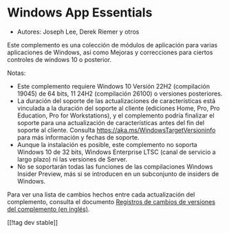 # Windows App Essentials #

* Autores: Joseph Lee, Derek Riemer y otros

Este complemento es una colección de módulos de aplicación para varias
aplicaciones de Windows, así como Mejoras y correcciones para ciertos
controles de windows 10 o posterior.

Notas:

* Este complemento requiere Windows 10 Versión 22H2 (compilación 19045) de
  64 bits, 11 24H2 (compilación 26100) o versiones posteriores.
* La duración del soporte de las actualizaciones de características está
  vinculada a la duración del soporte al cliente (ediciones Home, Pro, Pro
  Education, Pro for Workstations), y el complemento podría finalizar el
  soporte para una actualización de características antes del fin del
  soporte al cliente. Consulta <https://aka.ms/WindowsTargetVersioninfo>
  para más información y fechas de soporte.
* Aunque la instalación es posible, este complemento no soporta Windows 10
  de 32 bits, Windows Enterprise LTSC (canal de servicio a largo plazo) ni
  las versiones de Server.
* No se soportarán todas las funciones de las compilaciones Windows Insider
  Preview, más si se introducen en un subconjunto de insiders de Windows.

Para ver una lista de cambios hechos entre cada actualización del
complemento, consulta el documento [Registros de cambios de versiones del
complemento (en inglés)][1].

[[!tag dev stable]]

[1]: https://github.com/josephsl/wintenapps/blob/main/changes.md
